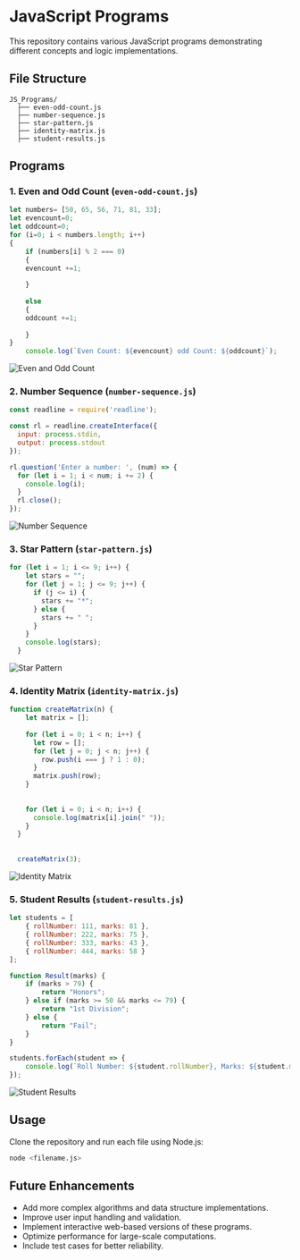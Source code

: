 # JavaScript Programs

This repository contains various JavaScript programs demonstrating different concepts and logic implementations.

## File Structure
```
JS_Programs/
  ├── even-odd-count.js
  ├── number-sequence.js
  ├── star-pattern.js
  ├── identity-matrix.js
  ├── student-results.js
```

## Programs

### 1. Even and Odd Count (`even-odd-count.js`)
```javascript
let numbers= [50, 65, 56, 71, 81, 33];
let evencount=0;
let oddcount=0;
for (i=0; i < numbers.length; i++)
{
    if (numbers[i] % 2 === 0)
    {
    evencount +=1;
    
    } 
    
    else
    {
    oddcount +=1;
    
    }
}
    console.log(`Even Count: ${evencount} odd Count: ${oddcount}`);
```
![Even and Odd Count](https://github.com/AniketP117/BootStrap_Project-JavaScript_Concepts/blob/27ae5863fd31c70f40abe9228b5e0aeecd05be44/Images/JS_Images/Even%20and%20Odd%20Count%20Output.png)

### 2. Number Sequence (`number-sequence.js`)
```javascript
const readline = require('readline');

const rl = readline.createInterface({
  input: process.stdin,
  output: process.stdout
});

rl.question('Enter a number: ', (num) => {
  for (let i = 1; i < num; i += 2) {
    console.log(i);
  }
  rl.close();
});
```
![Number Sequence](https://github.com/AniketP117/BootStrap_Project-JavaScript_Concepts/blob/27ae5863fd31c70f40abe9228b5e0aeecd05be44/Images/JS_Images/Number%20Sequence%20Output.png)


### 3. Star Pattern (`star-pattern.js`)
```javascript
for (let i = 1; i <= 9; i++) {
    let stars = "";
    for (let j = 1; j <= 9; j++) {
      if (j <= i) {
        stars += "*";
      } else {
        stars += " ";
      }
    }
    console.log(stars);
  }
```

![Star Pattern](https://github.com/AniketP117/BootStrap_Project-JavaScript_Concepts/blob/27ae5863fd31c70f40abe9228b5e0aeecd05be44/Images/JS_Images/Number%20Sequence%20Output.png)

### 4. Identity Matrix (`identity-matrix.js`)
```javascript
function createMatrix(n) {
    let matrix = [];
  
    for (let i = 0; i < n; i++) {
      let row = [];
      for (let j = 0; j < n; j++) {
        row.push(i === j ? 1 : 0); 
      }
      matrix.push(row);
    }
  
   
    for (let i = 0; i < n; i++) {
      console.log(matrix[i].join(" "));
    }
  }
  
 
  createMatrix(3);
```
![Identity Matrix](https://github.com/AniketP117/BootStrap_Project-JavaScript_Concepts/blob/27ae5863fd31c70f40abe9228b5e0aeecd05be44/Images/JS_Images/Identity%20Matrix%20Output.png)

### 5. Student Results (`student-results.js`)
```javascript
let students = [
    { rollNumber: 111, marks: 81 },
    { rollNumber: 222, marks: 75 },
    { rollNumber: 333, marks: 43 },
    { rollNumber: 444, marks: 58 }
];

function Result(marks) {
    if (marks > 79) {
        return "Honors";
    } else if (marks >= 50 && marks <= 79) {
        return "1st Division";
    } else {
        return "Fail";
    }
}

students.forEach(student => {
    console.log(`Roll Number: ${student.rollNumber}, Marks: ${student.marks}, Result: ${Result(student.marks)}`);
});
```
![Student Results](https://github.com/AniketP117/BootStrap_Project-JavaScript_Concepts/blob/27ae5863fd31c70f40abe9228b5e0aeecd05be44/Images/JS_Images/Student%20Results%20Output.png)


## Usage
Clone the repository and run each file using Node.js:
```bash
node <filename.js>
```

## Future Enhancements
- Add more complex algorithms and data structure implementations.
- Improve user input handling and validation.
- Implement interactive web-based versions of these programs.
- Optimize performance for large-scale computations.
- Include test cases for better reliability.
